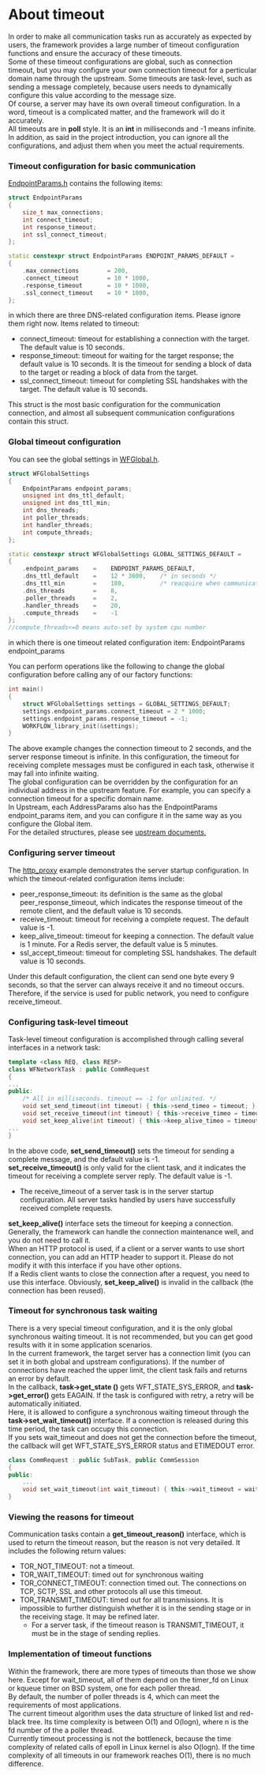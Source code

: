 # About timeout

In order to make all communication tasks run as accurately as expected by users, the framework provides a large number of timeout configuration functions and ensure the accuracy of these timeouts.   
Some of these timeout configurations are global, such as connection timeout, but you may configure your own connection timeout for a perticular domain name through the upstream.
Some timeouts are task-level, such as sending a message completely, because users needs to dynamically configure this value according to the message size.   
Of course, a server may have its own overall timeout configuration. In a word, timeout is a complicated matter, and the framework will do it accurately.   
All timeouts are in **poll** style. It is an **int** in milliseconds and -1 means infinite.   
In addition, as said in the project introduction, you can ignore all the configurations, and adjust them when you meet the actual requirements.

### Timeout configuration for basic communication

[EndpointParams.h](/src/manager/EndpointParams.h) contains the following items:

~~~cpp
struct EndpointParams
{
    size_t max_connections;
    int connect_timeout;
    int response_timeout;
    int ssl_connect_timeout;
};

static constexpr struct EndpointParams ENDPOINT_PARAMS_DEFAULT =
{
    .max_connections        = 200,
    .connect_timeout        = 10 * 1000,
    .response_timeout       = 10 * 1000,
    .ssl_connect_timeout    = 10 * 1000,
};
~~~

in which there are three DNS-related configuration items. Please ignore them right now. Items related to timeout:  

* connect\_timeout: timeout for establishing a connection with the target. The default value is 10 seconds.
* response\_timeout: timeout for waiting for the target response; the default value is 10 seconds. It is the timeout for sending a block of data to the target or reading a block of data from the target.
* ssl\_connect\_timeout: timeout for completing SSL handshakes with the target. The default value is 10 seconds.

This struct is the most basic configuration for  the communication connection, and almost all subsequent communication configurations contain this struct.

### Global timeout configuration

You can see the global settings in [WFGlobal.h](/src/manager/WFGlobal.h).

~~~cpp
struct WFGlobalSettings
{
    EndpointParams endpoint_params;
    unsigned int dns_ttl_default;
    unsigned int dns_ttl_min;
    int dns_threads;
    int poller_threads;
    int handler_threads;
    int compute_threads;
};

static constexpr struct WFGlobalSettings GLOBAL_SETTINGS_DEFAULT =
{
    .endpoint_params    =    ENDPOINT_PARAMS_DEFAULT,
    .dns_ttl_default    =    12 * 3600,    /* in seconds */
    .dns_ttl_min        =    180,          /* reacquire when communication error */
    .dns_threads        =    8,
    .poller_threads     =    2,
    .handler_threads    =    20,
    .compute_threads    =    -1
};
//compute_threads<=0 means auto-set by system cpu number
~~~

in which there is one timeout related configuration item: EndpointParams endpoint\_params

You can perform operations like the following to change the global configuration before calling any of our factory functions:

~~~cpp
int main()
{
    struct WFGlobalSettings settings = GLOBAL_SETTINGS_DEFAULT;
    settings.endpoint_params.connect_timeout = 2 * 1000;
    settings.endpoint_params.response_timeout = -1;
    WORKFLOW_library_init(&settings);
}
~~~

The above example changes the connection timeout to 2 seconds, and the server response timeout is infinite. In this configuration, the timeout for receiving complete messages must be configured in each task, otherwise it may fall into infinite waiting.   
The global configuration can be overridden by the configuration for an individual address in the upstream feature. For example, you can specify a connection timeout for a specific domain name.   
In Upstream, each AddressParams also has the EndpointParams endpoint\_params item, and you can configure it in the same way as you configure the Global item.   
For the detailed structures, please see [upstream documents.](/docs/en/tutorial-10-upstream.md#Address)

### Configuring server timeout

The [http\_proxy](/docs/en/tutorial-05-http_proxy.md) example demonstrates the server startup configuration. In which the timeout-related configuration items include:

* peer\_response\_timeout: its definition is the same as the global peer\_response\_timeout, which indicates the response timeout of the remote client, and the default value is 10 seconds.
* receive\_timeout: timeout for receiving a complete request. The default value is -1.
* keep\_alive\_timeout: timeout for keeping a connection. The default value is 1 minute. For a Redis server, the default value is 5 minutes.
* ssl\_accept\_timeout: timeout for completing SSL handshakes. The default value is 10 seconds.

Under this default configuration, the client can send one byte every 9 seconds, so that the server can always receive it and no timeout occurs. Therefore, if the service is used for public network, you need to configure receive\_timeout.

### Configuring task-level timeout

Task-level timeout configuration is accomplished through calling several interfaces in a network task:

~~~cpp
template <class REQ, class RESP>
class WFNetworkTask : public CommRequest
{
...
public:
    /* All in milliseconds. timeout == -1 for unlimited. */
    void set_send_timeout(int timeout) { this->send_timeo = timeout; }
    void set_receive_timeout(int timeout) { this->receive_timeo = timeout; }
    void set_keep_alive(int timeout) { this->keep_alive_timeo = timeout; }
...
}
~~~

In the above code, **set\_send\_timeout()** sets the timeout for sending a complete message, and the default value is -1.   
**set\_receive\_timeout()** is only valid for the client task, and it indicates the timeout for receiving a complete server reply. The default value is -1.

  * The receive\_timeout of a server task is in the server startup configuration. All server tasks handled by users have successfully received complete requests.

**set\_keep\_alive()** interface sets the timeout for keeping a connection. Generally, the framework can handle the connection maintenance well, and you do not need to call it.   
When an HTTP protocol is used, if a client or a server wants to use short connection, you can add an HTTP header to support it. Please do not modify it with this interface if you have other options.   
If a Redis client wants to close the connection after a request, you need to use this interface. Obviously, **set\_keep\_alive()** is invalid in the callback (the connection has been reused).

### Timeout for synchronous task waiting 

There is a very special timeout configuration, and it is the only global synchronous waiting timeout. It is not recommended,  but you can get good results with it in some application scenarios.   
In the current framework, the target server has a connection limit (you can set it in both global and upstream configurations). If the number of connections have  reached the upper limit,  the client task fails and returns an error by default.   
In the callback, **task->get\_state ()** gets WFT\_STATE\_SYS\_ERROR, and **task->get\_error()** gets EAGAIN. If the task is configured with retry, a retry will be automatically initiated.   
Here, it is allowed to configure a synchronous waiting timeout through the **task->set\_wait\_timeout()** interface. If a connection is released during this time period, the task can occupy this connection.   
If you sets wait\_timeout and does not get the connection before the timeout, the callback will get WFT\_STATE\_SYS\_ERROR status and ETIMEDOUT error.

~~~cpp
class CommRequest : public SubTask, public CommSession
{
public:
    ...
    void set_wait_timeout(int wait_timeout) { this->wait_timeout = wait_timeout; }
}
~~~

### Viewing the reasons for timeout

Communication tasks contain a **get\_timeout\_reason()** interface, which is used to return the timeout reason, but the reason is not very detailed. It includes the following return values:

* TOR\_NOT\_TIMEOUT: not a timeout.
* TOR\_WAIT\_TIMEOUT: timed out for synchronous waiting
* TOR\_CONNECT\_TIMEOUT: connection timed out. The connections on TCP, SCTP, SSL and other protocols all use this timeout.
* TOR\_TRANSMIT\_TIMEOUT: timed out for all transmissions. It is impossible to further distinguish whether it is in the sending stage or in the receiving stage. It may be refined later.
  * For a server task, if the timeout reason is TRANSMIT\_TIMEOUT, it must be in the stage of sending replies.

### Implementation of timeout functions

Within the framework, there are more types of timeouts than those we show here. Except for wait\_timeout, all of them depend on the timer\_fd on Linux or kqueue timer on BSD system, one for each poller thread.   
By default, the number of poller threads is 4, which can meet the requirements of most applications.   
The current timeout algorithm uses the data structure of linked list and red-black tree. Its time complexity is between O(1) and O(logn), where n is the fd number of the a poller thread.   
Currently timeout processing is not the bottleneck, because the time complexity of related calls of epoll in Linux kernel is also O(logn). If the time complexity of all timeouts in our framework reaches O(1), there is no much difference.

